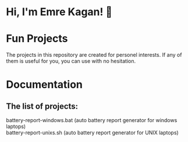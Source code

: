 # Hi, I'm Emre Kagan! 👋
# Fun Projects
The projects in this repository are created for personel interests. If any of them is useful for you, you can use with no hesitation.
# Documentation
## The list of projects:
battery-report-windows.bat (auto battery report generator for windows laptops) <br />
battery-report-unixs.sh (auto battery report generator for UNIX laptops)
